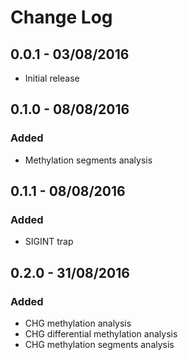 # Change Log

## 0.0.1 - 03/08/2016
- Initial release

## 0.1.0 - 08/08/2016
### Added
- Methylation segments analysis

## 0.1.1 - 08/08/2016
### Added
- SIGINT trap

## 0.2.0 - 31/08/2016
### Added
- CHG methylation analysis
- CHG differential methylation analysis
- CHG methylation segments analysis
